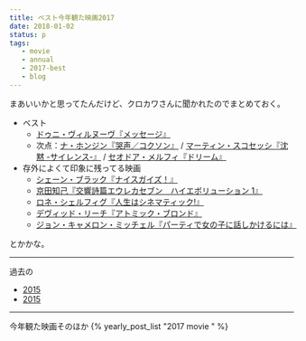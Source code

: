 ```yaml
---
title: ベスト今年観た映画2017
date: 2018-01-02
status: p
tags:
   - movie
   - annual
   - 2017-best
   - blog
---
```


まあいいかと思ってたんだけど、クロカワさんに聞かれたのでまとめておく。

- ベスト
  - [ドゥニ・ヴィルヌーヴ『メッセージ』](/2017/05/26/201705/message)
  - 次点：[ナ・ホンジン『哭声／コクソン』](/2017/03/31/201703/the-wailing) / [マーティン・スコセッシ『沈黙 -サイレンス-』](/2017/02/14/201702/silence/) / [セオドア・メルフィ『ドリーム』](/2017/10/05/201710/hidden-figures/)
- 存外によくて印象に残ってる映画
  - [シェーン・ブラック『ナイスガイズ！』](/2017/03/10/201703/nice-guys/)
  - [京田知己『交響詩篇エウレカセブン　ハイエボリューション 1』](/2017/10/01/201710/eureka-seven-high-evolution-1/)
  - [ロネ・シェルフィグ『人生はシネマティック!』](/2017/11/19/201711/their-finest/)
  - [デヴィッド・リーチ『アトミック・ブロンド』](/2017/12/01/201712/atmic-blonde/)
  - [ジョン・キャメロン・ミッチェル『パーティで女の子に話しかけるには』]( /2017/12/24/201712/how-to-talk-to-girls-at-parties/)

とかかな。

----
過去の
- [2015](/2016/12/28/201612/2016-best-movie/)
- [2015](/2015/12/26/201512/2015-best-movie/)

----
今年観た映画そのほか
{% yearly_post_list "2017 movie " %}
